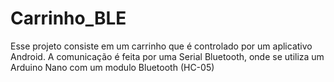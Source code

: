 # Carrinho_BLE
Esse projeto consiste em um carrinho que é controlado por um aplicativo Android. A comunicação é feita por uma Serial Bluetooth, onde se utiliza um Arduino Nano com um modulo Bluetooth (HC-05)
